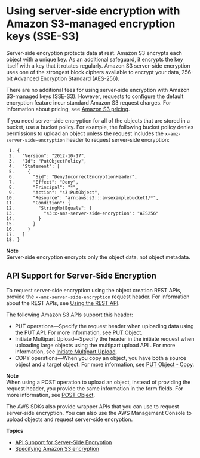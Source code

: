 # Using server\-side encryption with Amazon S3\-managed encryption keys \(SSE\-S3\)<a name="UsingServerSideEncryption"></a>

Server\-side encryption protects data at rest\. Amazon S3 encrypts each object with a unique key\. As an additional safeguard, it encrypts the key itself with a key that it rotates regularly\. Amazon S3 server\-side encryption uses one of the strongest block ciphers available to encrypt your data, 256\-bit Advanced Encryption Standard \(AES\-256\)\.

There are no additional fees for using server\-side encryption with Amazon S3\-managed keys \(SSE\-S3\)\. However, requests to configure the default encryption feature incur standard Amazon S3 request charges\. For information about pricing, see [Amazon S3 pricing](http://aws.amazon.com/s3/pricing/)\.

If you need server\-side encryption for all of the objects that are stored in a bucket, use a bucket policy\. For example, the following bucket policy denies permissions to upload an object unless the request includes the `x-amz-server-side-encryption` header to request server\-side encryption:

```
 1. {
 2.   "Version": "2012-10-17",
 3.   "Id": "PutObjectPolicy",
 4.   "Statement": [
 5.     {
 6.       "Sid": "DenyIncorrectEncryptionHeader",
 7.       "Effect": "Deny",
 8.       "Principal": "*",
 9.       "Action": "s3:PutObject",
10.       "Resource": "arn:aws:s3:::awsexamplebucket1/*",
11.       "Condition": {
12.         "StringNotEquals": {
13.           "s3:x-amz-server-side-encryption": "AES256"
14.         }
15.       }
16.     }
17.   ]
18. }
```

**Note**  
Server\-side encryption encrypts only the object data, not object metadata\. 

## API Support for Server\-Side Encryption<a name="APISupportforServer-SideEncryption"></a>

To request server\-side encryption using the object creation REST APIs, provide the `x-amz-server-side-encryption` request header\. For information about the REST APIs, see [Using the REST API](specifying-s3-encryption.md#SSEUsingRESTAPI)\.

The following Amazon S3 APIs support this header:
+ PUT operations—Specify the request header when uploading data using the PUT API\. For more information, see [PUT Object](https://docs.aws.amazon.com/AmazonS3/latest/API/RESTObjectPUT.html)\.
+ Initiate Multipart Upload—Specify the header in the initiate request when uploading large objects using the multipart upload API \. For more information, see [Initiate Multipart Upload](https://docs.aws.amazon.com/AmazonS3/latest/API/mpUploadInitiate.html)\.
+ COPY operations—When you copy an object, you have both a source object and a target object\. For more information, see [PUT Object \- Copy](https://docs.aws.amazon.com/AmazonS3/latest/API/RESTObjectCOPY.html)\.

**Note**  
When using a POST operation to upload an object, instead of providing the request header, you provide the same information in the form fields\. For more information, see [POST Object](https://docs.aws.amazon.com/AmazonS3/latest/API/RESTObjectPOST.html)\. 

The AWS SDKs also provide wrapper APIs that you can use to request server\-side encryption\. You can also use the AWS Management Console to upload objects and request server\-side encryption\.

**Topics**
+ [API Support for Server\-Side Encryption](#APISupportforServer-SideEncryption)
+ [Specifying Amazon S3 encryption](specifying-s3-encryption.md)